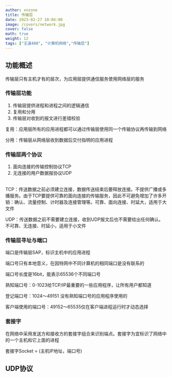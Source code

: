 ```yaml
---
author: xnzone 
title: 传输层 
date: 2023-02-27 10:04:00
image: /covers/network.jpg
cover: false
math: true
weight: 12
tags: ["王道408", "计算机网络","传输层"]
---
```


## 功能概述

传输层只有主机才有的层次，为应用层提供通信服务使用网络层的服务

### 传输层功能

1. 传输层提供进程和进程之间的逻辑通信
2. 复用和分用
3. 传输层对收到的报文进行差错校验


复用：应用层所有的应用进程都可以通过传输层使用同一个传输协议再传输到网络

分用：传输层从网络层收到数据后交付指明的应用进程

### 传输层两个协议

1. 面向连接的传输控制协议TCP
2. 无连接的用户数据报协议UDP
<br>
TCP：传送数据之前必须建立连接，数据传送结束后要释放连接。不提供广播或多播服务。由于TCP要提供可靠的面向连接的传输服务，因此不可避免增加了许多开销：确认、流量控制、计时器及连接管理等。可靠、面向连接、时延大，适用于大文件

UDP：传送数据之前不需要建立连接，收到UDP报文后也不需要给出任何确认。不可靠、无连接、时延小，适用于小文件

### 传输层寻址与端口

端口是传输层SAP，标识主机中的应用进程

端口号只有本地意义，在因特网中不同计算机的相同端口是没有联系的

端口号长度是16bit，能表示65536个不同端口号

熟知端口号：0-1023给TCP/IP最重要的一些应用程序，让所有用户都知道

登记端口号：1024～49151 没有熟知端口号的应用程序使用的

客户端使用的端口号：49152～65535仅在客户端进程运行时才动态选择

### 套接字

在网络中采用发送方和接收方的套接字组合来识别端点。套接字为宜标识了网络中的一个主机和它上面的进程

套接字Socket = (主机IP地址，端口号)


## UDP协议

